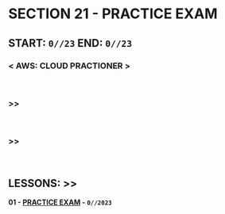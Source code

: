 # SECTION 21 - PRACTICE EXAM

## **START: `0//23` END: `0//23`**

### < AWS: CLOUD PRACTIONER ><br>

<br>

### >>

<br>

### >>

<br>

## LESSONS: >>

**01 - [PRACTICE EXAM]() - `0//2023`**<br>
<br>

<br>
